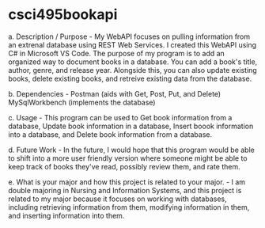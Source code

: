 # csci495bookapi

a.     Description / Purpose - 
          My WebAPI focuses on pulling information from an extrenal database using REST Web Services. I created this WebAPI using C# in Microsoft VS Code. The purpose of my program is to add an organized way to 
 document books in a database. You can add a book's title, author, genre, and release year. Alongside this, you can also update existing books, delete existing books, and retreive existing data from the database.

b.     Dependencies - 
          Postman (aids with Get, Post, Put, and Delete)
          MySqlWorkbench (implements the database)

c.     Usage - 
          This program can be used to Get book information from a database, Update book information in a database, Insert boook information into a database, and Delete book information from a database.

d.     Future Work - 
          In the future, I would hope that this program would be able to shift into a more user friendly version where someone might be able to keep track of books they've read, possibly review them, and rate them.

e.     What is your major and how this project is related to your major. - 
          I am double majoring in Nursing and Information Systems, and this project is related to my major because it focuses on working with databases, including retrieving information from them, modifying information in them, and inserting information into them.
